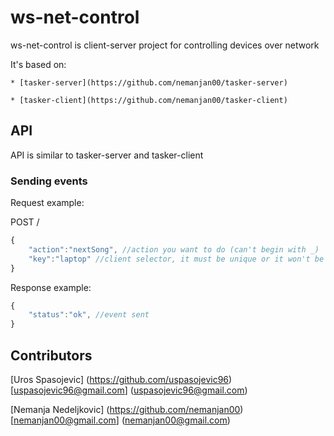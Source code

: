 # ws-net-control

ws-net-control is client-server project for controlling devices over network

It's based on:

	* [tasker-server](https://github.com/nemanjan00/tasker-server)

	* [tasker-client](https://github.com/nemanjan00/tasker-client)

## API

API is similar to tasker-server and tasker-client

### Sending events

Request example:

POST /

```javascript
{
	"action":"nextSong", //action you want to do (can't begin with _)
	"key":"laptop" //client selector, it must be unique or it won't be registered
}
```

Response example:

```javascript
{
	"status":"ok", //event sent
}
```

## Contributors

[Uros Spasojevic] (https://github.com/uspasojevic96) [uspasojevic96@gmail.com] (uspasojevic96@gmail.com)

[Nemanja Nedeljkovic] (https://github.com/nemanjan00) [nemanjan00@gmail.com] (nemanjan00@gmail.com)
